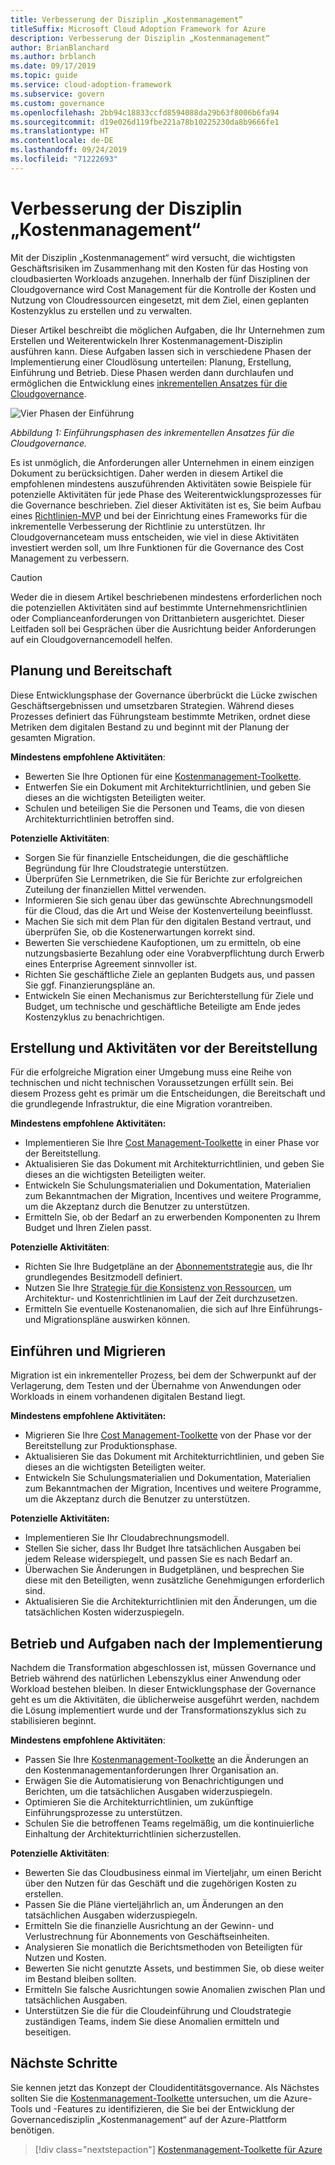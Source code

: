 ```yaml
---
title: Verbesserung der Disziplin „Kostenmanagement“
titleSuffix: Microsoft Cloud Adoption Framework for Azure
description: Verbesserung der Disziplin „Kostenmanagement“
author: BrianBlanchard
ms.author: brblanch
ms.date: 09/17/2019
ms.topic: guide
ms.service: cloud-adoption-framework
ms.subservice: govern
ms.custom: governance
ms.openlocfilehash: 2bb94c18833ccfd8594088da29b63f8006b6fa94
ms.sourcegitcommit: d19e026d119fbe221a78b10225230da8b9666fe1
ms.translationtype: HT
ms.contentlocale: de-DE
ms.lasthandoff: 09/24/2019
ms.locfileid: "71222693"
---
```

# <a name="cost-management-discipline-improvement"></a>Verbesserung der Disziplin „Kostenmanagement“

Mit der Disziplin „Kostenmanagement“ wird versucht, die wichtigsten Geschäftsrisiken im Zusammenhang mit den Kosten für das Hosting von cloudbasierten Workloads anzugehen. Innerhalb der fünf Disziplinen der Cloudgovernance wird Cost Management für die Kontrolle der Kosten und Nutzung von Cloudressourcen eingesetzt, mit dem Ziel, einen geplanten Kostenzyklus zu erstellen und zu verwalten.

Dieser Artikel beschreibt die möglichen Aufgaben, die Ihr Unternehmen zum Erstellen und Weiterentwickeln Ihrer Kostenmanagement-Disziplin ausführen kann. Diese Aufgaben lassen sich in verschiedene Phasen der Implementierung einer Cloudlösung unterteilen: Planung, Erstellung, Einführung und Betrieb. Diese Phasen werden dann durchlaufen und ermöglichen die Entwicklung eines [inkrementellen Ansatzes für die Cloudgovernance](../guides/index.md#an-incremental-approach-to-cloud-governance).

![Vier Phasen der Einführung](../../_images/govern/adoption-phases.png)

*Abbildung 1: Einführungsphasen des inkrementellen Ansatzes für die Cloudgovernance.*

Es ist unmöglich, die Anforderungen aller Unternehmen in einem einzigen Dokument zu berücksichtigen. Daher werden in diesem Artikel die empfohlenen mindestens auszuführenden Aktivitäten sowie Beispiele für potenzielle Aktivitäten für jede Phase des Weiterentwicklungsprozesses für die Governance beschrieben. Ziel dieser Aktivitäten ist es, Sie beim Aufbau eines [Richtlinien-MVP](../guides/index.md#an-incremental-approach-to-cloud-governance) und bei der Einrichtung eines Frameworks für die inkrementelle Verbesserung der Richtlinie zu unterstützen. Ihr Cloudgovernanceteam muss entscheiden, wie viel in diese Aktivitäten investiert werden soll, um Ihre Funktionen für die Governance des Cost Management zu verbessern.

> [!CAUTION]
> Weder die in diesem Artikel beschriebenen mindestens erforderlichen noch die potenziellen Aktivitäten sind auf bestimmte Unternehmensrichtlinien oder Complianceanforderungen von Drittanbietern ausgerichtet. Dieser Leitfaden soll bei Gesprächen über die Ausrichtung beider Anforderungen auf ein Cloudgovernancemodell helfen.

## <a name="planning-and-readiness"></a>Planung und Bereitschaft

Diese Entwicklungsphase der Governance überbrückt die Lücke zwischen Geschäftsergebnissen und umsetzbaren Strategien. Während dieses Prozesses definiert das Führungsteam bestimmte Metriken, ordnet diese Metriken dem digitalen Bestand zu und beginnt mit der Planung der gesamten Migration.

**Mindestens empfohlene Aktivitäten**:

- Bewerten Sie Ihre Optionen für eine [Kostenmanagement-Toolkette](./toolchain.md).
- Entwerfen Sie ein Dokument mit Architekturrichtlinien, und geben Sie dieses an die wichtigsten Beteiligten weiter.
- Schulen und beteiligen Sie die Personen und Teams, die von diesen Architekturrichtlinien betroffen sind.

**Potenzielle Aktivitäten**:

- Sorgen Sie für finanzielle Entscheidungen, die die geschäftliche Begründung für Ihre Cloudstrategie unterstützen.
- Überprüfen Sie Lernmetriken, die Sie für Berichte zur erfolgreichen Zuteilung der finanziellen Mittel verwenden.
- Informieren Sie sich genau über das gewünschte Abrechnungsmodell für die Cloud, das die Art und Weise der Kostenverteilung beeinflusst.
- Machen Sie sich mit dem Plan für den digitalen Bestand vertraut, und überprüfen Sie, ob die Kostenerwartungen korrekt sind.
- Bewerten Sie verschiedene Kaufoptionen, um zu ermitteln, ob eine nutzungsbasierte Bezahlung oder eine Vorabverpflichtung durch Erwerb eines Enterprise Agreement sinnvoller ist.
- Richten Sie geschäftliche Ziele an geplanten Budgets aus, und passen Sie ggf. Finanzierungspläne an.
- Entwickeln Sie einen Mechanismus zur Berichterstellung für Ziele und Budget, um technische und geschäftliche Beteiligte am Ende jedes Kostenzyklus zu benachrichtigen.

## <a name="build-and-predeployment"></a>Erstellung und Aktivitäten vor der Bereitstellung

Für die erfolgreiche Migration einer Umgebung muss eine Reihe von technischen und nicht technischen Voraussetzungen erfüllt sein. Bei diesem Prozess geht es primär um die Entscheidungen, die Bereitschaft und die grundlegende Infrastruktur, die eine Migration vorantreiben.

**Mindestens empfohlene Aktivitäten:**

- Implementieren Sie Ihre [Cost Management-Toolkette](./toolchain.md) in einer Phase vor der Bereitstellung.
- Aktualisieren Sie das Dokument mit Architekturrichtlinien, und geben Sie dieses an die wichtigsten Beteiligten weiter.
- Entwickeln Sie Schulungsmaterialien und Dokumentation, Materialien zum Bekanntmachen der Migration, Incentives und weitere Programme, um die Akzeptanz durch die Benutzer zu unterstützen.
- Ermitteln Sie, ob der Bedarf an zu erwerbenden Komponenten zu Ihrem Budget und Ihren Zielen passt.

**Potenzielle Aktivitäten**:

- Richten Sie Ihre Budgetpläne an der [Abonnementstrategie](../../decision-guides/subscriptions/index.md) aus, die Ihr grundlegendes Besitzmodell definiert.
- Nutzen Sie Ihre [Strategie für die Konsistenz von Ressourcen](../../decision-guides/resource-consistency/index.md), um Architektur- und Kostenrichtlinien im Lauf der Zeit durchzusetzen.
- Ermitteln Sie eventuelle Kostenanomalien, die sich auf Ihre Einführungs- und Migrationspläne auswirken können.

## <a name="adopt-and-migrate"></a>Einführen und Migrieren

Migration ist ein inkrementeller Prozess, bei dem der Schwerpunkt auf der Verlagerung, dem Testen und der Übernahme von Anwendungen oder Workloads in einem vorhandenen digitalen Bestand liegt.

**Mindestens empfohlene Aktivitäten:**

- Migrieren Sie Ihre [Cost Management-Toolkette](./toolchain.md) von der Phase vor der Bereitstellung zur Produktionsphase.
- Aktualisieren Sie das Dokument mit Architekturrichtlinien, und geben Sie dieses an die wichtigsten Beteiligten weiter.
- Entwickeln Sie Schulungsmaterialien und Dokumentation, Materialien zum Bekanntmachen der Migration, Incentives und weitere Programme, um die Akzeptanz durch die Benutzer zu unterstützen.

**Potenzielle Aktivitäten:**

- Implementieren Sie Ihr Cloudabrechnungsmodell.
- Stellen Sie sicher, dass Ihr Budget Ihre tatsächlichen Ausgaben bei jedem Release widerspiegelt, und passen Sie es nach Bedarf an.
- Überwachen Sie Änderungen in Budgetplänen, und besprechen Sie diese mit den Beteiligten, wenn zusätzliche Genehmigungen erforderlich sind.
- Aktualisieren Sie die Architekturrichtlinien mit den Änderungen, um die tatsächlichen Kosten widerzuspiegeln.

## <a name="operate-and-post-implementation"></a>Betrieb und Aufgaben nach der Implementierung

Nachdem die Transformation abgeschlossen ist, müssen Governance und Betrieb während des natürlichen Lebenszyklus einer Anwendung oder Workload bestehen bleiben. In dieser Entwicklungsphase der Governance geht es um die Aktivitäten, die üblicherweise ausgeführt werden, nachdem die Lösung implementiert wurde und der Transformationszyklus sich zu stabilisieren beginnt.

**Mindestens empfohlene Aktivitäten**:

- Passen Sie Ihre [Kostenmanagement-Toolkette](./toolchain.md) an die Änderungen an den Kostenmanagementanforderungen Ihrer Organisation an.
- Erwägen Sie die Automatisierung von Benachrichtigungen und Berichten, um die tatsächlichen Ausgaben widerzuspiegeln.
- Optimieren Sie die Architekturrichtlinien, um zukünftige Einführungsprozesse zu unterstützen.
- Schulen Sie die betroffenen Teams regelmäßig, um die kontinuierliche Einhaltung der Architekturrichtlinien sicherzustellen.

**Potenzielle Aktivitäten**:

- Bewerten Sie das Cloudbusiness einmal im Vierteljahr, um einen Bericht über den Nutzen für das Geschäft und die zugehörigen Kosten zu erstellen.
- Passen Sie die Pläne vierteljährlich an, um Änderungen an den tatsächlichen Ausgaben widerzuspiegeln.
- Ermitteln Sie die finanzielle Ausrichtung an der Gewinn- und Verlustrechnung für Abonnements von Geschäftseinheiten.
- Analysieren Sie monatlich die Berichtsmethoden von Beteiligten für Nutzen und Kosten.
- Bewerten Sie nicht genutzte Assets, und bestimmen Sie, ob diese weiter im Bestand bleiben sollten.
- Ermitteln Sie falsche Ausrichtungen sowie Anomalien zwischen Plan und tatsächlichen Ausgaben.
- Unterstützen Sie die für die Cloudeinführung und Cloudstrategie zuständigen Teams, indem Sie diese Anomalien ermitteln und beseitigen.

## <a name="next-steps"></a>Nächste Schritte

Sie kennen jetzt das Konzept der Cloudidentitätsgovernance. Als Nächstes sollten Sie die [Kostenmanagement-Toolkette](./toolchain.md) untersuchen, um die Azure-Tools und -Features zu identifizieren, die Sie bei der Entwicklung der Governancedisziplin „Kostenmanagement“ auf der Azure-Plattform benötigen.

> [!div class="nextstepaction"]
> [Kostenmanagement-Toolkette für Azure](./toolchain.md)
